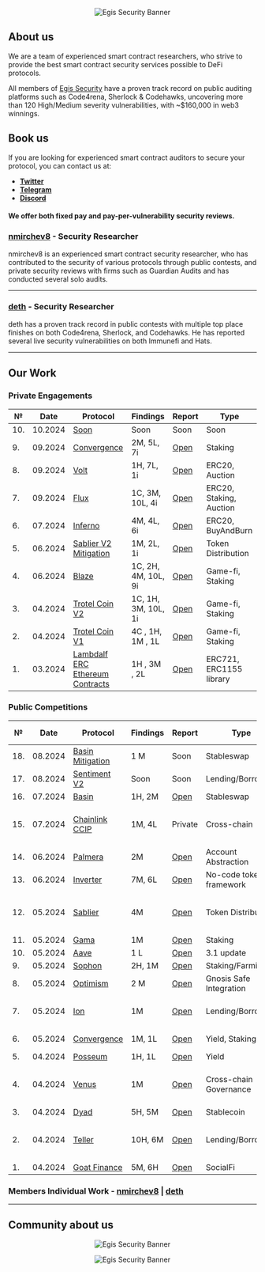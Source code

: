 
<p align="center">
    <img src="egis_banner.png" alt="Egis Security Banner">
</p>

## About us

We are a team of experienced smart contract researchers, who strive to provide the best smart contract security services possible to DeFi protocols.

All members of [Egis Security](https://twitter.com/EgisSec) have a proven track record on public auditing platforms such as Code4rena, Sherlock & Codehawks, uncovering more than 120 High/Medium severity vulnerabilities, with ~$160,000 in web3 winnings.

## Book us

If you are looking for experienced smart contract auditors to secure your protocol, you can contact us at:

- [**Twitter**](https://twitter.com/dethSCA)
- [**Telegram**](https://t.me/dethSCA)
- [**Discord**](https://discordapp.com/users/348387992974393355)

#### We offer both fixed pay and pay-per-vulnerability security reviews.

### [nmirchev8](https://twitter.com/nmirchev8) - Security Researcher

nmirchev8 is an experienced smart contract security researcher, who has contributed to the security of various protocols through public contests, and private security reviews with firms such as Guardian Audits and has conducted several solo audits.

---

### [deth](https://twitter.com/dethSCA) - Security Researcher

deth has a proven track record in public contests with multiple top place finishes on both Code4rena, Sherlock, and Codehawks. He has reported several live security vulnerabilities on both Immunefi and Hats.

---

## Our Work
### Private Engagements
| №  | Date    |  Protocol                                      | Findings                   | Report     |     Type |
|--- |---------|-----------------------------------------------|-----------------------------|------------|----------|
| 10. | 10.2024 | [Soon](Soon) | Soon | Soon | Soon |
| 9. | 09.2024 | [Convergence](https://x.com/Convergence_fi) | 2M, 5L, 7i | [Open](./reports/Convergence.pdf) | Staking |
| 8. | 09.2024 | [Volt](https://docs.volt.win/) | 1H, 7L, 1i | [Open](./reports/Volt.pdf) | ERC20, Auction |
| 7. | 09.2024 | [Flux](https://flare-4.gitbook.io/flux-protocol) | 1C, 3M, 10L, 4i | [Open](./reports/Flux.pdf) | ERC20, Staking, Auction |
| 6. | 07.2024 | [Inferno](https://docs.inferno.win/inferno) | 4M, 4L, 6i | [Open](./reports/Inferno.pdf) | ERC20, BuyAndBurn |
| 5. | 06.2024 | [Sablier V2 Mitigation](https://sablier.com/) | 1M, 2L, 1i | [Open](./reports/SablierMitigation.pdf) | Token Distribution |
| 4. | 06.2024 | [Blaze](https://www.titanblaze.win/) | 1C, 2H, 4M, 10L, 9i | [Open](./reports/Blaze.pdf) | Game-fi, Staking |
| 3. | 04.2024 | [Trotel Coin V2](https://www.trotelcoin.com/) | 1C, 1H, 3M, 10L, 1i        |[Open](./reports/Trotel-coin-v2.pdf) | Game-fi, Staking | 
| 2. | 04.2024 | [Trotel Coin V1](https://www.trotelcoin.com/) | 4C , 1H, 1M , 1L           |[Open](./reports/Trotel-coin-v1.pdf) | Game-fi, Staking | 
| 1. | 03.2024 | [Lambdalf ERC Ethereum Contracts](https://github.com/lambdalf-dev/ethereum-contracts) | 1H , 3M , 2L |[Open](./reports/Lambdalf-contracts.pdf) | ERC721, ERC1155 library | 

### Public Competitions

| № | Date | Protocol |  Findings | Report | Type | Competition Platform | More Details |
|--------|----------|------|-------------|-----------|------|------|------|
| 18. | 08.2024 | [Basin Mitigation](https://code4rena.com/audits/2024-08-basin-invitational) | 1 М | Soon | Stableswap | Code4rena | 🥇 place |
| 17. | 08.2024 | [Sentiment V2](https://audits.sherlock.xyz/contests/349) | Soon | Soon | Lending/Borrowing | Shrelock | |
| 16. | 07.2024 | [Basin](https://code4rena.com/audits/2024-07-basin) | 1H, 2M | [Open](https://code4rena.com/reports/2024-07-basin) | Stableswap | Code4rena | 🥇 place |
| 15. | 07.2024 | [Chainlink CCIP](https://codehawks.cyfrin.io/c/2024-07-CL-CCIP) | 1M, 4L | Private | Cross-chain | Code Hawks | 🥈 place, Best coverage overall|
| 14. | 06.2024 | [Palmera](https://app.hats.finance/audit-competitions/palmera-0x5fee7541ddcd51ba9f4af606f87b2c42eea655be/rewards) | 2M | [Open](https://github.com/hats-finance/Palmera-0x5fee7541ddcd51ba9f4af606f87b2c42eea655be/labels/medium) | Account Abstraction | Hats | 🥈 place |
| 13. | 06.2024 | [Inverter](https://app.hats.finance/audit-competitions/inverter-network-0xe47e52c4fea05e555920f1dcdcc6fb8eca103eeb/rewards) | 7M, 6L | [Open](https://github.com/hats-finance/Inverter-Network-0xe47e52c4fea05e555920f1dcdcc6fb8eca103eeb/labels/medium) | No-code token framework |  Hats | 🥇 place |
| 12.  | 05.2024 | [Sablier](https://www.codehawks.com/contests/clvb9njmy00012dqjyaavpl44) | 4M | [Open](https://codehawks.cyfrin.io/c/2024-05-Sablier/results?lt=contest&page=1&sc=reward&sj=reward&t=report) | Token Distribution |  Code Hawks |🥇 place, 100% H/M found |
| 11. | 05.2024 | [Gama](https://audits.sherlock.xyz/contests/330) | 1M | [Open](https://audits.sherlock.xyz/contests/330/report) | Staking |  Sherlock | 🥉 place |
| 10.  | 05.2024 | [Аave](https://cantina.xyz/competitions/5ffcedec-7e2e-4717-a3e4-e9041ca541c2) | 1 L | [Open](./reports/competitions/aave.md) | 3.1 update |  Cantina | Top 10 |
| 9.  | 05.2024 | [Sophon](https://audits.sherlock.xyz/contests/376) | 2H, 1M | [Open](https://audits.sherlock.xyz/contests/376/report) | Staking/Farming |  Sherlock |🥇 place |
| 8.  | 05.2024 | [Optimism](https://cantina.xyz/competitions/d47f8096-8858-437d-a9f5-2fe85ac9b95e) | 2 М | [Open](https://cantina.xyz/portfolio/1b6a9e55-49a8-46e9-8272-a849fd60fcc4) | Gnosis Safe Integration |  Cantina | Тop 10 |
| 7.  | 05.2024 | [Ion](https://x.com/ShieldifySec/status/1785231013376876595) | 1M | [Open](./reports/competitions/ion.md) | Lending/Borrowing |   Sheldify | 🥇 place, the only valid M |
| 6.  | 05.2024 | [Convergence](https://x.com/ShieldifySec/status/1788133361917034993) | 1M, 1L | [Open](./reports/competitions/convergence.md) | Yield, Staking |   Hats Finance | 🥇 place|
| 5.  | 04.2024 | [Posseum](https://x.com/ShieldifySec/status/1788133361917034993) | 1H, 1L | [Open](./reports/competitions/posseum.md) | Yield |   Sheldify | 🥈 place|
| 4. | 04.2024 | [Venus](https://cantina.xyz/competitions/ddf86a5c-6f63-430f-aadc-d8742b4b1bcf) | 1M | [Open](./reports/competitions/venus.md)| Cross-chain Governance | Cantina |🥈 place, 100% H/M found |
| 3. | 04.2024 | [Dyad](https://code4rena.com/audits/2024-04-dyad#top) |  5H, 5M | [Open](https://code4rena.com/reports/2024-04-dyad) | Stablecoin | Code4rena| Top 20 |
| 2. | 04.2024 | [Teller](https://audits.sherlock.xyz/contests/295) | 10H, 6M | [Open](https://audits.sherlock.xyz/contests/295/report)| Lending/Borrowing | Sherlock| 🥇 place 10/12 H's found |
| 1. | 04.2024| [Goat Finance](https://cantina.xyz/competitions/f214cf86-cc80-40c0-a70b-e9bb25d7ac80)|  5M, 6H | [Open](https://cantina.xyz/portfolio/404911dd-3a50-4b63-90d4-e0b9164a34a5) | SocialFi | Cantina | 4th place|


### Members Individual Work - [nmirchev8](https://github.com/NicolaMirchev/audits) | [deth](https://github.com/0xdeth)


---

## Community about us

<p align="center">
    <img src="community_collage_1.png" alt="Egis Security Banner">
</p>
<p align="center">
    <img src="community_collage_2.png" alt="Egis Security Banner">
</p>



